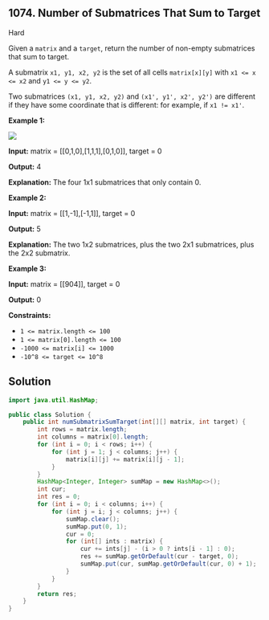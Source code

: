 ## 1074\. Number of Submatrices That Sum to Target

Hard

Given a `matrix` and a `target`, return the number of non-empty submatrices that sum to target.

A submatrix `x1, y1, x2, y2` is the set of all cells `matrix[x][y]` with `x1 <= x <= x2` and `y1 <= y <= y2`.

Two submatrices `(x1, y1, x2, y2)` and `(x1', y1', x2', y2')` are different if they have some coordinate that is different: for example, if `x1 != x1'`.

**Example 1:**

![](https://assets.leetcode.com/uploads/2020/09/02/mate1.jpg)

**Input:** matrix = \[\[0,1,0],[1,1,1],[0,1,0]], target = 0

**Output:** 4

**Explanation:** The four 1x1 submatrices that only contain 0.

**Example 2:**

**Input:** matrix = \[\[1,-1],[-1,1]], target = 0

**Output:** 5

**Explanation:** The two 1x2 submatrices, plus the two 2x1 submatrices, plus the 2x2 submatrix.

**Example 3:**

**Input:** matrix = \[\[904]], target = 0

**Output:** 0

**Constraints:**

*   `1 <= matrix.length <= 100`
*   `1 <= matrix[0].length <= 100`
*   `-1000 <= matrix[i] <= 1000`
*   `-10^8 <= target <= 10^8`

## Solution

```java
import java.util.HashMap;

public class Solution {
    public int numSubmatrixSumTarget(int[][] matrix, int target) {
        int rows = matrix.length;
        int columns = matrix[0].length;
        for (int i = 0; i < rows; i++) {
            for (int j = 1; j < columns; j++) {
                matrix[i][j] += matrix[i][j - 1];
            }
        }
        HashMap<Integer, Integer> sumMap = new HashMap<>();
        int cur;
        int res = 0;
        for (int i = 0; i < columns; i++) {
            for (int j = i; j < columns; j++) {
                sumMap.clear();
                sumMap.put(0, 1);
                cur = 0;
                for (int[] ints : matrix) {
                    cur += ints[j] - (i > 0 ? ints[i - 1] : 0);
                    res += sumMap.getOrDefault(cur - target, 0);
                    sumMap.put(cur, sumMap.getOrDefault(cur, 0) + 1);
                }
            }
        }
        return res;
    }
}
```